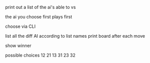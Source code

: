 print out a list of the ai's able to vs

the ai you choose first plays first

choose via CLI

list all the diff AI according to list names
print board after each move

show winner

possible choices
12 21 13 31 23 32 